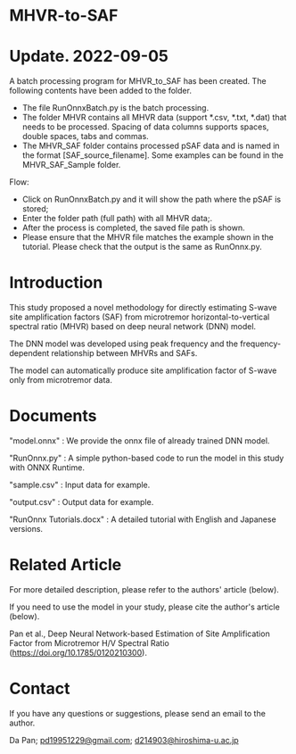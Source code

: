 # MHVR-to-SAF

# Update. 2022-09-05
A batch processing program for MHVR_to_SAF has been created.
The following contents have been added to the folder.
- The file RunOnnxBatch.py is the batch processing.
- The folder MHVR contains all MHVR data (support *.csv, *.txt, *.dat) that needs to be processed. 
  Spacing of data columns supports spaces, double spaces, tabs and commas.
- The MHVR_SAF folder contains processed pSAF data and is named in the format [SAF_source_filename]. Some examples can be found in the MHVR_SAF_Sample folder.

Flow:

* Click on RunOnnxBatch.py and it will show the path where the pSAF is stored; 
* Enter the folder path (full path) with all MHVR data;.
* After the process is completed, the saved file path is shown.
* Please ensure that the MHVR file matches the example shown in the tutorial. Please check that the output is the same as RunOnnx.py.

# Introduction
This study proposed a novel methodology for directly estimating S-wave site amplification factors (SAF) from microtremor 
horizontal-to-vertical spectral ratio (MHVR) based on deep neural network (DNN) model. 

The DNN model was developed using peak frequency and the frequency-dependent relationship between MHVRs and SAFs.

The model can automatically produce site amplification factor of S-wave only from microtremor data.

# Documents
"model.onnx" : We provide the onnx file of already trained DNN model.

"RunOnnx.py" : A simple python-based code to run the model in this study with ONNX Runtime.

"sample.csv" : Input data for example.

"output.csv" : Output data for example.

"RunOnnx Tutorials.docx" : A detailed tutorial with English and Japanese versions.

# Related Article
For more detailed description, please refer to the authors' article (below).

If you need to use the model in your study, please cite the author's article (below).

Pan et al., Deep Neural Network-based Estimation of Site Amplification Factor from Microtremor H/V Spectral Ratio (https://doi.org/10.1785/0120210300).

# Contact
If you have any questions or suggestions, please send an email to the author.

Da Pan; pd19951229@gmail.com; d214903@hiroshima-u.ac.jp
